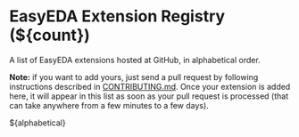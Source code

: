 # EasyEDA Extension Registry (${count})

A list of EasyEDA extensions hosted at GitHub, in alphabetical order.

**Note:** if you want to add yours, just send a pull request by following instructions described in [CONTRIBUTING.md](./CONTRIBUTING.md). Once your extension is added here, it will appear in this list as soon as your pull request is processed (that can take anywhere from a few minutes to a few days).

${alphabetical}
